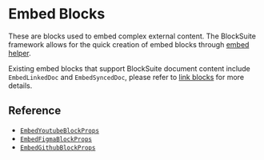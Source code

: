 # Embed Blocks

These are blocks used to embed complex external content. The BlockSuite framework allows for the quick creation of embed blocks through [embed helper](../../guide/working-with-block-tree#defining-new-blocks).

Existing embed blocks that support BlockSuite document content include `EmbedLinkedDoc` and `EmbedSyncedDoc`, please refer to [link blocks](./link-blocks) for more details.

## Reference

- [`EmbedYoutubeBlockProps`](/api/@blocksuite/blocks/type-aliases/EmbedYoutubeBlockProps.html)
- [`EmbedFigmaBlockProps`](/api/@blocksuite/blocks/type-aliases/EmbedFigmaBlockProps.html)
- [`EmbedGithubBlockProps`](/api/@blocksuite/blocks/type-aliases/EmbedGithubBlockProps.html)
